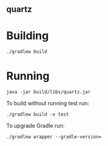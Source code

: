quartz
------

Building
========
```
./gradlew build
```

Running
=======
```
java -jar build/libs/quartz.jar
```

To build without running test run:
```
./gradlew build -x test
```

To upgrade Gradle run:
```
./gradlew wrapper --gradle-version=
```
